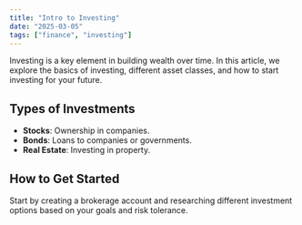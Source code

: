 ```yaml
---
title: "Intro to Investing"
date: "2025-03-05"
tags: ["finance", "investing"]
---
```

Investing is a key element in building wealth over time. In this article, we explore the basics of investing, different asset classes, and how to start investing for your future.

## Types of Investments
- **Stocks**: Ownership in companies.
- **Bonds**: Loans to companies or governments.
- **Real Estate**: Investing in property.

## How to Get Started
Start by creating a brokerage account and researching different investment options based on your goals and risk tolerance.
